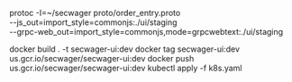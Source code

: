 protoc -I=~/secwager proto/order_entry.proto  \
--js_out=import_style=commonjs:./ui/staging \
--grpc-web_out=import_style=commonjs,mode=grpcwebtext:./ui/staging

docker build . -t secwager-ui:dev
docker tag secwager-ui:dev us.gcr.io/secwager/secwager-ui:dev 
docker push us.gcr.io/secwager/secwager-ui:dev 
kubectl apply -f k8s.yaml 

